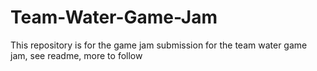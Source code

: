 # Team-Water-Game-Jam
This repository is for the game jam submission for the team water game jam, see readme, more to follow
